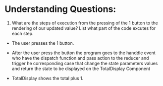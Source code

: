 # Understanding Questions:
1. What are the steps of execution from the pressing of the 1 button to the rendering of our updated value? List what part of the code excutes for each step.
* The user presses the 1 button.
* After the user press the button the program goes to the handdle event who have the dispatch function and pass action to the reducer and trigger he corresponding case that change the state parameters values and return the state to be displayed on the TotalDisplay Component

* TotalDisplay shows the total plus 1.

